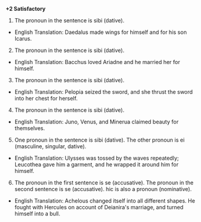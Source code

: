 **+2 Satisfactory**
1. The pronoun in the sentence is sibi (dative).
- English Translation: Daedalus made wings for himself and for his son Icarus.

2. The pronoun in the sentence is sibi (dative).
- English Translation: Bacchus loved Ariadne and he married her for himself.

3. The pronoun in the sentence is sibi (dative).
- English Translation: Pelopia seized the sword, and she thrust the sword into her chest for herself.

4. The pronoun in the sentence is sibi (dative).
- English Translation: Juno, Venus, and Minerua claimed beauty for themselves.

5. One pronoun in the sentence is sibi (dative). The other pronoun is ei (masculine, singular, dative).
- English Translation: Ulysses was tossed by the waves repeatedly; Leucothea gave him a garment, and he wrapped it around him for himself.

6. The pronoun in the first sentence is se (accusative). The pronoun in the second sentence is se (accusative). hic is also a pronoun (nominative).
- English Translation: Achelous changed itself into all different shapes. He fought with Hercules on account of Deianira's marriage, and turned himself into a bull.

